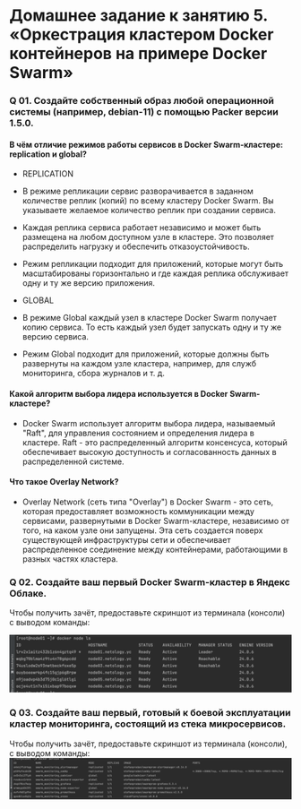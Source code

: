 # Домашнее задание к занятию 5. «Оркестрация кластером Docker контейнеров на примере Docker Swarm»

### Q 01. Создайте собственный образ любой операционной системы (например, debian-11) с помощью Packer версии 1.5.0.
#### В чём отличие режимов работы сервисов в Docker Swarm-кластере: replication и global?
- REPLICATION
- В режиме репликации сервис разворачивается в заданном количестве реплик (копий) по всему кластеру Docker Swarm. Вы указываете желаемое количество реплик при создании сервиса.
- Каждая реплика сервиса работает независимо и может быть размещена на любом доступном узле в кластере. Это позволяет распределить нагрузку и обеспечить отказоустойчивость.
- Режим репликации подходит для приложений, которые могут быть масштабированы горизонтально и где каждая реплика обслуживает одну и ту же версию приложения.  


- GLOBAL
- В режиме Global каждый узел в кластере Docker Swarm получает копию сервиса. То есть каждый узел будет запускать одну и ту же версию сервиса.
- Режим Global подходит для приложений, которые должны быть развернуты на каждом узле кластера, например, для служб мониторинга, сбора журналов и т. д.

#### Какой алгоритм выбора лидера используется в Docker Swarm-кластере?
- Docker Swarm использует алгоритм выбора лидера, называемый "Raft", для управления состоянием и определения лидера в кластере. 
Raft - это распределенный алгоритм консенсуса, который обеспечивает высокую доступность и согласованность данных в распределенной системе.

#### Что такое Overlay Network?
- Overlay Network (сеть типа "Overlay") в Docker Swarm - это сеть, которая предоставляет возможность коммуникации между сервисами, развернутыми в Docker Swarm-кластере, независимо от того, на каком узле они запущены. 
Эта сеть создается поверх существующей инфраструктуры сети и обеспечивает распределенное соединение между контейнерами, работающими в разных частях кластера.


### Q 02. Создайте ваш первый Docker Swarm-кластер в Яндекс Облаке.
Чтобы получить зачёт, предоставьте скриншот из терминала (консоли) с выводом команды:

![image](./img/img.png)

### Q 03. Создайте ваш первый, готовый к боевой эксплуатации кластер мониторинга, состоящий из стека микросервисов.
Чтобы получить зачёт, предоставьте скриншот из терминала (консоли), с выводом команды:
![image](./img/img_1.png)

